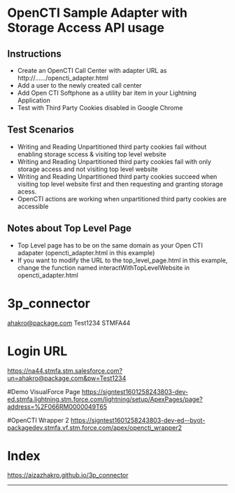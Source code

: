 # OpenCTI Sample Adapter with Storage Access API usage
## Instructions
- Create an OpenCTI Call Center with adapter URL as http://....../opencti_adapter.html
- Add a user to the newly created call center
- Add Open CTI Softphone as a utility bar item in your Lightning Application
- Test with Third Party Cookies disabled in Google Chrome

## Test Scenarios
- Writing and Reading Unpartitioned third party cookies fail without enabling storage sccess & visiting top level website
- Writing and Reading Unpartitioned third party cookies fail with only storage access and not visiting top level website
- Writing and Reading Unpartitioned third party cookies succeed when visiting top level website first and then requesting and granting  storage acess.  
- OpenCTI actions are working when unpartitioned third party cookies are accessible

## Notes about Top Level Page
- Top Level page has to be on the same domain as your Open CTI adapater (opencti_adapter.html in this example)
- If you want to modify the URL to the top_level_page.html in this example, change the function named interactWithTopLevelWebsite in opencti_adapter.html



# 3p_connector

ahakro@package.com
Test1234
STMFA44
# Login URL 
https://na44.stmfa.stm.salesforce.com?un=ahakro@package.com&pw=Test1234

#Demo VisualForce Page
https://signtest1601258243803-dev-ed.stmfa.lightning.stm.force.com/lightning/setup/ApexPages/page?address=%2F066RM0000049T65

#OpenCTI Wrapper 2
https://signtest1601258243803-dev-ed--byot-packagedev.stmfa.vf.stm.force.com/apex/opencti_wrapper2

# Index
https://aizazhakro.github.io/3p_connector

***********
